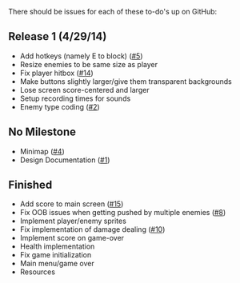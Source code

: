 There should be issues for each of these to-do's up on GitHub:

Release 1 (4/29/14)
-------------------
- Add hotkeys (namely E to block) ([#5](https://github.com/esibun/i-bought-a-dungeon/issues/5))
- Resize enemies to be same size as player
- Fix player hitbox ([#14](https://github.com/esibun/i-bought-a-dungeon/issues/14))
- Make buttons slightly larger/give them transparent backgrounds
- Lose screen score-centered and larger
- Setup recording times for sounds
- Enemy type coding ([#2](https://github.com/esibun/i-bought-a-dungeon/issues/2))

No Milestone
------------
- Minimap ([#4](https://github.com/esibun/i-bought-a-dungeon/issues/4))
- Design Documentation ([#1](https://github.com/esibun/i-bought-a-dungeon/issues/1))


Finished
--------
- Add score to main screen ([#15](https://github.com/esibun/i-bought-a-dungeon/issues/15))
- Fix OOB issues when getting pushed by multiple enemies ([#8](https://github.com/esibun/i-bought-a-dungeon/issues/8))
- Implement player/enemy sprites
- Fix implementation of damage dealing ([#10](https://github.com/esibun/i-bought-a-dungeon/issues/10))
- Implement score on game-over
- Health implementation
- Fix game initialization
- Main menu/game over
- Resources
